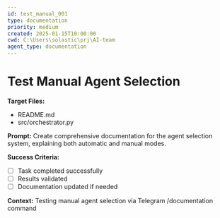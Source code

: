 ```yaml
---
id: test_manual_001
type: documentation
priority: medium
created: 2025-01-15T10:00:00
cwd: C:\Users\solastic\prj\AI-team
agent_type: documentation
---
```


# Test Manual Agent Selection

**Target Files:**
- README.md
- src/orchestrator.py

**Prompt:**
Create comprehensive documentation for the agent selection system, explaining both automatic and manual modes.

**Success Criteria:**
- [ ] Task completed successfully
- [ ] Results validated
- [ ] Documentation updated if needed

**Context:**
Testing manual agent selection via Telegram /documentation command